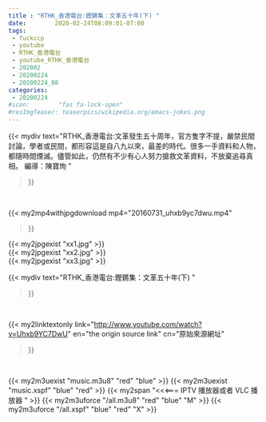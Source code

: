 ```yaml
---
title : "RTHK_香港電台:鏗鏘集：文革五十年(下) "
date:        2020-02-24T08:09:01-07:00
tags:
 - fuckccp
 - youtube
 - RTHK_香港電台
 - youtube_RTHK_香港電台
 - 202002
 - 20200224
 - 20200224_08
categories:
 - 20200224
#icon:        "fas fa-lock-open"
#resImgTeaser: teaserpics/wikipedia.org/emacs-jokes.png
---
```


{{< mydiv text="RTHK_香港電台:文革發生五十周年，官方隻字不提，嚴禁民間討論，學者或民間，都形容這是自八九以來，最差的時代。很多一手資料和人物，都隨時間煙滅。儘管如此，仍然有不少有心人努力搶救文革資料，不放棄追尋真相。  編導：陳寶珣 "
>}}
<br>


{{< my2mp4withjpgdownload mp4="20160731_uhxb9yc7dwu.mp4"
>}}

{{< my2jpgexist "xx1.jpg" >}}<br>
{{< my2jpgexist "xx2.jpg" >}}<br>
{{< my2jpgexist "xx3.jpg" >}}<br>



{{< mydiv text="RTHK_香港電台:鏗鏘集：文革五十年(下) "
>}}
<br>

{{< my2linktextonly link="http://www.youtube.com/watch?v=Uhxb9YC7DwU"
en="the origin source link" cn="原始來源網址"
>}}


<br>

{{< my2m3uexist "music.m3u8" "red"  "blue" >}} {{< my2m3uexist "music.xspf" "blue" "red"  >}} {{< my2span "<<<=== IPTV 播放器或者 VLC 播放器 " >}} {{< my2m3uforce "/all.m3u8" "red"  "blue" "M" >}} {{< my2m3uforce "/all.xspf" "blue" "red"  "X" >}} 
